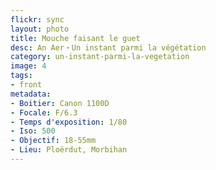 ```yaml
---
flickr: sync
layout: photo
title: Mouche faisant le guet
desc: An Aer・Un instant parmi la végétation
category: un-instant-parmi-la-vegetation
image: 4
tags:
- front
metadata:
- Boitier: Canon 1100D
- Focale: F/6.3
- Temps d'exposition: 1/80
- Iso: 500
- Objectif: 18-55mm
- Lieu: Ploërdut, Morbihan
---
```

